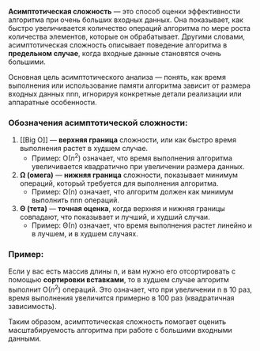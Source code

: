 **Асимптотическая сложность** — это способ оценки эффективности алгоритма при очень больших входных данных. Она показывает, как быстро увеличивается количество операций алгоритма по мере роста количества элементов, которые он обрабатывает. Другими словами, асимптотическая сложность описывает поведение алгоритма в **предельном случае**, когда входные данные становятся очень большими.

Основная цель асимптотического анализа — понять, как время выполнения или использование памяти алгоритма зависит от размера входных данных nnn, игнорируя конкретные детали реализации или аппаратные особенности.

### Обозначения асимптотической сложности:

1. [[Big O]] — **верхняя граница** сложности, или как быстро время выполнения растет в худшем случае.
    - Пример: O($n^2$) означает, что время выполнения алгоритма увеличивается квадратично при увеличении размера данных.
2. **Ω (омега)** — **нижняя граница** сложности, показывает минимум операций, который требуется для выполнения алгоритма.
    - Пример: Ω(n) означает, что алгоритм должен как минимум выполнить nnn операций.
3. **Θ (тета)** — **точная оценка**, когда верхняя и нижняя границы совпадают, что показывает и лучший, и худший случаи.
    - Пример: Θ(n) означает, что время выполнения растет линейно и в лучшем, и в худшем случаях.

### Пример:

Если у вас есть массив длины n, и вам нужно его отсортировать с помощью **сортировки вставками**, то в худшем случае алгоритм выполнит O($n^2$) операций. Это означает, что при увеличении n в 10 раз, время выполнения увеличится примерно в 100 раз (квадратичная зависимость).

Таким образом, асимптотическая сложность помогает оценить масштабируемость алгоритма при работе с большими входными данными.